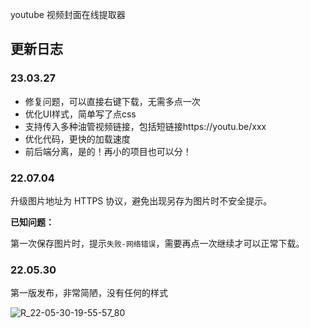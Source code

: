 youtube 视频封面在线提取器

## 更新日志

### 23.03.27

- 修复问题，可以直接右键下载，无需多点一次
- 优化UI样式，简单写了点css
- 支持传入多种油管视频链接，包括短链接https://youtu.be/xxx
- 优化代码，更快的加载速度
- 前后端分离，是的！再小的项目也可以分！

### 22.07.04

升级图片地址为 HTTPS 协议，避免出现另存为图片时不安全提示。

**已知问题：**

第一次保存图片时，提示`失败-网络错误`，需要再点一次继续才可以正常下载。

### 22.05.30

第一版发布，非常简陋，没有任何的样式

![R_22-05-30-19-55-57_80](https://pic.shejibiji.com/i/2022/05/30/6294b0d2d5d17.jpg)
